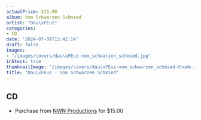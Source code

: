 ```yaml
---
actualPrice: $15.00
album: Vom Schwarzen Schmied
artist: "Dau\xFEuz"
categories:
- CD
date: '2024-07-09T13:42:14'
draft: false
images:
- "/images/covers/dau\xFEuz-vom_schwarzen_schmied.jpg"
inStock: true
thumbnailImage: "/images/covers/dau\xFEuz-vom_schwarzen_schmied-thumb.jpg"
title: "Dau\xFEuz - Vom Schwarzen Schmied"
---
```


## CD
* Purchase from [NWN Productions](http://shop.nwnprod.com/index.php?route=product/product&path=93&product_id=51594&sort=pd.name&order=ASC) for $15.00
